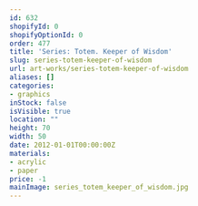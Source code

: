 ```yaml
---
id: 632
shopifyId: 0
shopifyOptionId: 0
order: 477
title: 'Series: Totem. Keeper of Wisdom'
slug: series-totem-keeper-of-wisdom
url: art-works/series-totem-keeper-of-wisdom
aliases: []
categories:
- graphics
inStock: false
isVisible: true
location: ""
height: 70
width: 50
date: 2012-01-01T00:00:00Z
materials:
- acrylic
- paper
price: -1
mainImage: series_totem_keeper_of_wisdom.jpg
---
```

